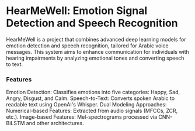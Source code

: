 # HearMeWell: Emotion Signal Detection and Speech Recognition
HearMeWell is a project that combines advanced deep learning models for emotion detection and speech recognition, tailored for Arabic voice messages. This system aims to enhance communication for individuals with hearing impairments by analyzing emotional tones and converting speech to text.

### Features
Emotion Detection: Classifies emotions into five categories: Happy, Sad, Angry, Disgust, and Calm.
Speech-to-Text: Converts spoken Arabic to readable text using OpenAI's Whisper.
Dual Modeling Approaches:
Numerical-based Features: Extracted from audio signals (MFCCs, ZCR, etc.).
Image-based Features: Mel-spectrograms processed via CNN-BiLSTM and other architectures.
